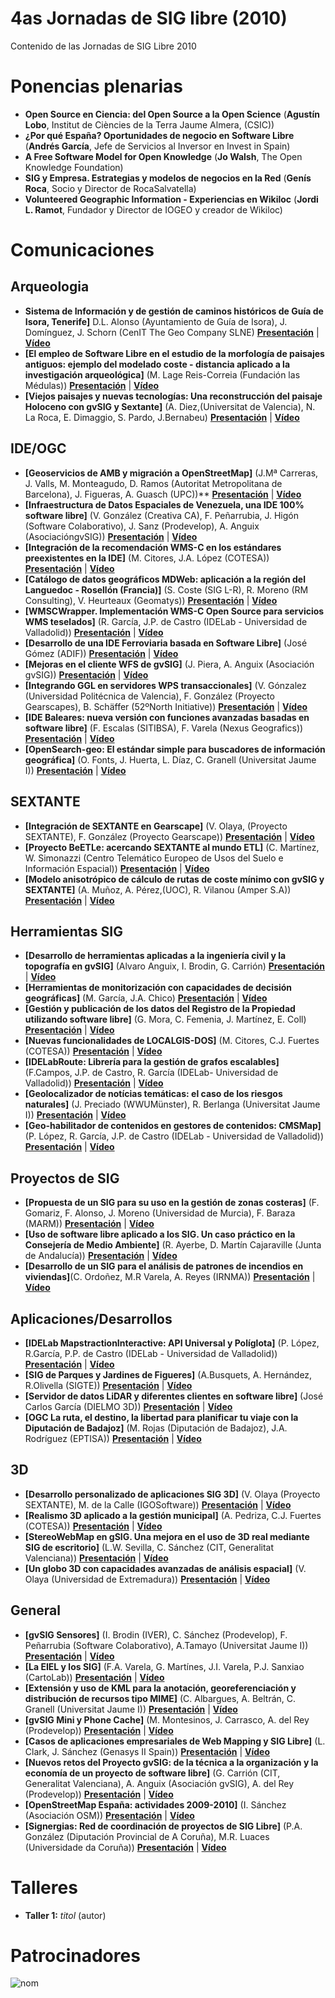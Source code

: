 # 4as Jornadas de SIG libre (2010)

Contenido de las Jornadas de SIG Libre 2010


Ponencias plenarias
====================

* **Open Source en Ciencia: del Open Source a la Open Science** (**Agustín Lobo**, Institut de Ciències de la Terra Jaume Almera, (CSIC))
* **¿Por qué España? Oportunidades de negocio en Software Libre** (**Andrés García**, Jefe de Servicios al Inversor en Invest in Spain)
* **A Free Software Model for Open Knowledge** (**Jo Walsh**, The Open Knowledge Foundation)
* **SIG y Empresa. Estrategias y modelos de negocios en la Red** (**Genís Roca**, Socio y Director de RocaSalvatella)
* **Volunteered Geographic Information - Experiencias en Wikiloc** (**Jordi L. Ramot**, Fundador y Director de IOGEO y creador de Wikiloc)

Comunicaciones
=================


Arqueologia
---------------------------

* **Sistema de Información y de gestión de caminos históricos de Guía de Isora, Tenerife]** D.L. Alonso (Ayuntamiento de Guía de Isora), J. Domínguez, J. Schorn (CenIT The Geo Company SLNE) **[Presentación]()** | **[Vídeo]()**
* **[El empleo de Software Libre en el estudio de la morfología de paisajes antiguos: ejemplo del modelado coste - distancia aplicado a la investigación arqueológica]** (M. Lage Reis-Correia (Fundación las Médulas)) **[Presentación]()** | **[Vídeo]()**
* **[Viejos paisajes y nuevas tecnologías: Una reconstrucción del paisaje Holoceno con gvSIG y Sextante]** (A. Diez,(Universitat de Valencia), N. La Roca, E. Dimaggio, S. Pardo, J.Bernabeu) **[Presentación]()** | **[Vídeo]()**


IDE/OGC
---------------------------
* **[Geoservicios de AMB y migración a OpenStreetMap]** (J.Mª Carreras, J. Valls, M. Monteagudo, D. Ramos (Autoritat Metropolitana de Barcelona), J. Figueras, A. Guasch (UPC))** **[Presentación]()** | **[Vídeo]()**
* **[Infraestructura de Datos Espaciales de Venezuela, una IDE 100% software libre]** (V. González (Creativa CA), F. Peñarrubia, J. Higón (Software Colaborativo), J. Sanz (Prodevelop), A. Anguix (AsociacióngvSIG)) **[Presentación]()** | **[Vídeo]()**
* **[Integración de la recomendación WMS-C en los estándares preexistentes en la IDE]** (M. Citores, J.A. López (COTESA)) **[Presentación]()** | **[Vídeo]()**
* **[Catálogo de datos geográficos MDWeb: aplicación a la región del Languedoc - Rosellón (Francia)]** (S. Coste (SIG L-R), R. Moreno (RM Consulting), V. Heurteaux (Geomatys)) **[Presentación]()** | **[Vídeo]()**
* **[WMSCWrapper. Implementación WMS-C Open Source para servicios WMS teselados]** (R. García, J.P. de Castro (IDELab - Universidad de Valladolid)) **[Presentación]()** | **[Vídeo]()**
* **[Desarrollo de una IDE Ferroviaria basada en Software Libre]** (José Gómez (ADIF)) **[Presentación]()** | **[Vídeo]()**
* **[Mejoras en el cliente WFS de gvSIG]** (J. Piera, A. Anguix (Asociación gvSIG)) **[Presentación]()** | **[Vídeo]()**
* **[Integrando GGL en servidores WPS transaccionales]** (V. Gónzalez (Universidad Politécnica de Valencia), F. González (Proyecto
Gearscapes), B. Schäffer (52ºNorth Initiative)) **[Presentación]()** | **[Vídeo]()**
* **[IDE Baleares: nueva versión con funciones avanzadas basadas en software libre]** (F. Escalas (SITIBSA), F. Varela (Nexus Geografics)) **[Presentación]()** | **[Vídeo]()**
* **[OpenSearch-geo: El estándar simple para buscadores de información geográfica]** (O. Fonts, J. Huerta, L. Díaz, C. Granell (Universitat Jaume I)) **[Presentación]()** | **[Vídeo]()**

SEXTANTE
---------------------------
* **[Integración de SEXTANTE en Gearscape]** (V. Olaya, (Proyecto SEXTANTE), F. González (Proyecto Gearscape)) **[Presentación]()** | **[Vídeo]()**
* **[Proyecto BeETLe: acercando SEXTANTE al mundo ETL]** (C. Martínez, W. Simonazzi (Centro Telemático Europeo de Usos del Suelo e Información Espacial)) **[Presentación]()** | **[Vídeo]()**
* **[Modelo anisotrópico de cálculo de rutas de coste mínimo con gvSIG y SEXTANTE]** (A. Muñoz, A. Pérez,(UOC), R. Vilanou (Amper S.A)) **[Presentación]()** | **[Vídeo]()**

Herramientas SIG
---------------------------
* **[Desarrollo de herramientas aplicadas a la ingeniería civil y la topografía en gvSIG]** (Alvaro Anguix, I. Brodin, G. Carrión) **[Presentación]()** | **[Vídeo]()**
* **[Herramientas de monitorización con capacidades de decisión geográficas]** (M. García, J.A. Chico) **[Presentación]()** | **[Vídeo]()**
* **[Gestión y publicación de los datos del Registro de la Propiedad utilizando software libre]** (G. Mora, C. Femenia, J. Martínez, E. Coll) **[Presentación]()** | **[Vídeo]()**
* **[Nuevas funcionalidades de LOCALGIS-DOS]** (M. Citores, C.J. Fuertes (COTESA)) **[Presentación]()** | **[Vídeo]()**
* **[IDELabRoute: Librería para la gestión de grafos escalables]** (F.Campos, J.P. de Castro, R. García (IDELab- Universidad de Valladolid)) **[Presentación]()** | **[Vídeo]()**
* **[Geolocalizador de notícias temáticas: el caso de los riesgos naturales]** (J. Preciado (WWUMünster), R. Berlanga (Universitat Jaume I)) **[Presentación]()** | **[Vídeo]()**
* **[Geo-habilitador de contenidos en gestores de contenidos: CMSMap]** (P. López, R. García, J.P. de Castro (IDELab - Universidad de Valladolid)) **[Presentación]()** | **[Vídeo]()**

Proyectos de SIG
---------------------------
* **[Propuesta de un SIG para su uso en la gestión de zonas costeras]** (F. Gomariz, F. Alonso, J. Moreno (Universidad de Murcia), F. Baraza (MARM)) **[Presentación]()** | **[Vídeo]()**
* **[Uso de software libre aplicado a los SIG. Un caso práctico en la Consejería de Medio Ambiente]** (R. Ayerbe, D. Martín Cajaraville (Junta de Andalucía)) **[Presentación]()** | **[Vídeo]()**
* **[Desarrollo de un SIG para el análisis de patrones de incendios en viviendas]**(C. Ordoñez, M.R Varela, A. Reyes (IRNMA)) **[Presentación]()** | **[Vídeo]()**

Aplicaciones/Desarrollos
---------------------------
* **[IDELab MapstractionInteractive: API Universal y Políglota]** (P. López, R.García, P.P. de Castro (IDELab - Universidad de Valladolid)) **[Presentación]()** | **[Vídeo]()**
* **[SIG de Parques y Jardines de Figueres]** (A.Busquets, A. Hernández, R.Olivella (SIGTE)) **[Presentación]()** | **[Vídeo]()**
* **[Servidor de datos LiDAR y diferentes clientes en software libre]** (José Carlos García (DIELMO 3D)) **[Presentación]()** | **[Vídeo]()**
* **[OGC La ruta, el destino, la libertad para planificar tu viaje con la Diputación de Badajoz]** (M. Rojas (Diputación de Badajoz), J.A. Rodríguez (EPTISA)) **[Presentación]()** | **[Vídeo]()**

3D
---------------------------
* **[Desarrollo personalizado de aplicaciones SIG 3D]** (V. Olaya (Proyecto SEXTANTE), M. de la Calle (IGOSoftware)) **[Presentación]()** | **[Vídeo]()**
* **[Realismo 3D aplicado a la gestión municipal]** (A. Pedriza, C.J. Fuertes (COTESA)) **[Presentación]()** | **[Vídeo]()**
* **[StereoWebMap en gSIG. Una mejora en el uso de 3D real mediante SIG de escritorio]** (L.W. Sevilla, C. Sánchez (CIT, Generalitat Valenciana)) **[Presentación]()** | **[Vídeo]()**
* **[Un globo 3D con capacidades avanzadas de análisis espacial]** (V. Olaya (Universidad de Extremadura)) **[Presentación]()** | **[Vídeo]()**

General
---------------------------
* **[gvSIG Sensores]** (I. Brodin (IVER), C. Sánchez (Prodevelop), F. Peñarrubia (Software Colaborativo), A.Tamayo (Universitat Jaume I)) **[Presentación]()** | **[Vídeo]()**
* **[La EIEL y los SIG]** (F.A. Varela, G. Martínes, J.I. Varela, P.J. Sanxiao (CartoLab)) **[Presentación]()** | **[Vídeo]()**
* **[Extensión y uso de KML para la anotación, georeferenciación y distribución de recursos tipo MIME]** (C. Albargues, A. Beltrán, C. Granell (Universitat Jaume I)) **[Presentación]()** | **[Vídeo]()**
* **[gvSIG Mini y Phone Cache]** (M. Montesinos, J. Carrasco, A. del Rey (Prodevelop)) **[Presentación]()** | **[Vídeo]()**
* **[Casos de aplicaciones empresariales de Web Mapping y SIG Libre]** (L. Clark, J. Sánchez (Genasys II Spain)) **[Presentación]()** | **[Vídeo]()**
* **[Nuevos retos del Proyecto gvSIG: de la técnica a la organización y la economía de un proyecto de software libre]** (G. Carrión (CIT, Generalitat Valenciana), A. Anguix (Asociación gvSIG), A. del Rey (Prodevelop)) **[Presentación]()** | **[Vídeo]()**
* **[OpenStreetMap España: actividades 2009-2010]** (I. Sánchez (Asociación OSM)) **[Presentación]()** | **[Vídeo]()**
* **[Signergias: Red de coordinación de proyectos de SIG Libre]** (P.A. González (Diputación Provincial de A Coruña), M.R. Luaces (Universidade da Coruña)) **[Presentación]()** | **[Vídeo]()**

Talleres
========

* **Taller 1:** *titol* (autor)

Patrocinadores
==============

![nom](img/fitxer.jpg)
